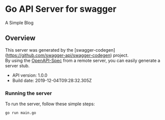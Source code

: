 # Go API Server for swagger

A Simple Blog

## Overview
This server was generated by the [swagger-codegen]
(https://github.com/swagger-api/swagger-codegen) project.  
By using the [OpenAPI-Spec](https://github.com/OAI/OpenAPI-Specification) from a remote server, you can easily generate a server stub.  


- API version: 1.0.0
- Build date: 2019-12-04T09:28:32.305Z


### Running the server
To run the server, follow these simple steps:

```
go run main.go
```
